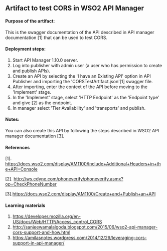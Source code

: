 ## Artifact to test CORS in WSO2 API Manager

#### Purpose of the artifact:

This is the swagger documentation of the API described in API manager documentation [1] that can be used to test CORS.

#### Deployment steps:
1. Start API Manager 1.10.0 server.
2. Log into publisher with admin user (a user who has permission to create and publish APIs).
3. Create an API by selecting the 'I have an Existing API' option in API Publisher and importing the 'CORSTestArtifact.json'[1] swagger file.
4. After importing, enter the context of the API before moving to the 'Implement' stage.
5. In the 'Implement' stage, select 'HTTP Endpoint' as the 'Endpoint type' and give [2] as the endpoint.
6. In manager select 'Tier Availability' and 'transports' and publish.

#### Notes:

You can also create this API by following the steps described in WSO2 API manager documentation [3].

####  References

[1]. https://docs.wso2.com/display/AM1100/Include+Additional+Headers+in+the+API+Console

[2]. http://ws.cdyne.com/phoneverify/phoneverify.asmx?op=CheckPhoneNumber

[3].https://docs.wso2.com/display/AM1100/Create+and+Publish+an+API

#### Learning materials

1. https://developer.mozilla.org/en-US/docs/Web/HTTP/Access_control_CORS
2. http://sanjeewamalalgoda.blogspot.com/2015/06/wso2-api-manager-cors-support-and-how.html
3. https://amilasnotes.wordpress.com/2014/12/29/leveraging-cors-support-in-api-manager/
